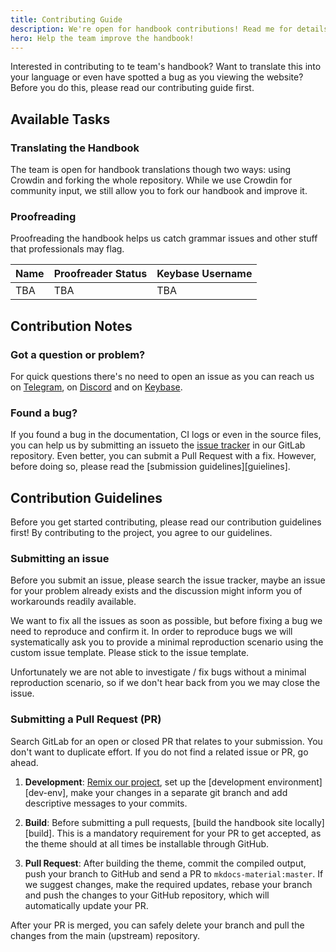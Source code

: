 ```yaml
---
title: Contributing Guide
description: We're open for handbook contributions! Read me for details.
hero: Help the team improve the handbook!
---
```


Interested in contributing to te team's handbook? Want to translate this into your language or even have spotted a
bug as you viewing the website? Before you do this, please read our contributing guide first.

## Available Tasks
### Translating the Handbook
The team is open for handbook translations though two ways: using Crowdin and forking the whole repository.
While we use Crowdin for community input, we still allow you to fork our handbook and improve it.

### Proofreading
Proofreading the handbook helps us catch grammar issues and other stuff that professionals may flag.

| Name | Proofreader Status | Keybase Username |
| ---- | ------------------ | ---------------- |
| TBA | TBA | TBA |

## Contribution Notes
### Got a question or problem?

For quick questions there's no need to open an issue as you can reach us on
[Telegram][tg], on [Discord][discord] and on [Keybase][keybase].

  [tg]: https://t.me/ThePinsTeamCommunity
  [discord]: https://discord.gg/
  [keybase]: https://keybase.io/team/madebythepinshub

### Found a bug?

If you found a bug in the documentation, CI logs or even in the source files, you can help us by 
submitting an issueto the [issue tracker][issue-tracker] in our GitLab repository.
Even better, you can submit a Pull Request with a fix. However, before doing so,
please read the [submission guidelines][guielines].

  [issue-tracker]: https://gitlab.com/MadeByThePinsTeam-DevLabs/official-handbook/issues
  [guidelines]: #contribution-guidelines

## Contribution Guidelines
Before you get started contributing, please read our contribution guidelines first!
By contributing to the project, you agree to our guidelines.

### Submitting an issue

Before you submit an issue, please search the issue tracker, maybe an issue for
your problem already exists and the discussion might inform you of workarounds
readily available.

We want to fix all the issues as soon as possible, but before fixing a bug we
need to reproduce and confirm it. In order to reproduce bugs we will
systematically ask you to provide a minimal reproduction scenario using the
custom issue template. Please stick to the issue template.

Unfortunately we are not able to investigate / fix bugs without a minimal
reproduction scenario, so if we don't hear back from you we may close the issue.

### Submitting a Pull Request (PR)

Search GitLab for an open or closed PR that relates to your submission. You
don't want to duplicate effort. If you do not find a related issue or PR,
go ahead.

1. **Development**: [Remix our project][remix-on-gitlab], set up the [development environment][dev-env],
  make your changes in a separate git branch and add descriptive messages to
  your commits.

2. **Build**: Before submitting a pull requests, [build the handbook site locally][build]. This is
  a mandatory requirement for your PR to get accepted, as the theme should at
  all times be installable through GitHub.

3. **Pull Request**: After building the theme, commit the compiled output, push
  your branch to GitHub and send a PR to `mkdocs-material:master`. If we
  suggest changes, make the required updates, rebase your branch and push the
  changes to your GitHub repository, which will automatically update your PR.

After your PR is merged, you can safely delete your branch and pull the changes
from the main (upstream) repository.

  [4]: https://squidfunk.github.io/mkdocs-material/customization/#environment-setup
  [5]: https://squidfunk.github.io/mkdocs-material/customization/#build-process
  [remix-on-gitlab]: https://gitlab.com/MadeByThePinsTeam-DevLabs/official-handbook/-/forks/new